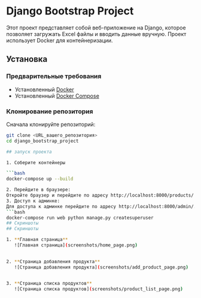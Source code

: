 # Django Bootstrap Project

Этот проект представляет собой веб-приложение на Django, которое позволяет загружать Excel файлы и вводить данные вручную. Проект использует Docker для контейнеризации.

## Установка

### Предварительные требования

- Установленный [Docker](https://www.docker.com/get-started)
- Установленный [Docker Compose](https://docs.docker.com/compose/install/)

### Клонирование репозитория

Сначала клонируйте репозиторий:

```bash
git clone <URL_вашего_репозитория>
cd django_bootstrap_project

## запуск проекта

1. Соберите контейнеры

```bash
docker-compose up --build

2. Перейдите в браузере:
Откройте браузер и перейдите по адресу http://localhost:8000/products/ для доступа к списку продуктов.
3. Доступ к админке:
Для доступа к админке перейдите по адресу http://localhost:8000/admin/. Вам нужно будет создать суперпользователя, чтобы войти в админку. Для этого выполните команду:
```bash
docker-compose run web python manage.py createsuperuser
## Скриншоты
## Скриншоты

1. **Главная страница**  
   ![Главная страница](screenshots/home_page.png)  
  

2. **Страница добавления продукта**  
   ![Страница добавления продукта](screenshots/add_product_page.png)  
   

3. **Страница списка продуктов**  
   ![Страница списка продуктов](screenshots/product_list_page.png)  
   